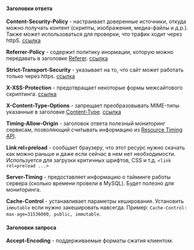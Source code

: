 #### Заголовки ответа
**Content-Security-Policy** - настраивает доверенные источники, откуда можно получать контент (скрипты, изображения, медиа-файлы и д.р.). Также может использоваться для проверки, что трафик ходит через httpS. [ссылка](https://developer.mozilla.org/ru/docs/Web/HTTP/CSP)

**Referrer-Policy** - содержит политику инормации, которую можно передавать в заголовке [Referer](https://developer.mozilla.org/en-US/docs/Web/HTTP/Headers/Referer). [ссылка](https://developer.mozilla.org/en-US/docs/Web/HTTP/Headers/Referrer-Policy)

**Strict-Transport-Security** - указывает на то, что сайт может работать только через https. [ссылка](https://developer.mozilla.org/en-US/docs/Web/HTTP/Headers/Strict-Transport-Security)

**X-XSS-Protection** - предотвращает некоторые формы межсайтового скриптинга. [ссылка](https://developer.mozilla.org/en-US/docs/Web/HTTP/Headers/X-XSS-Protection)

**X-Content-Type-Options** - запрещает преобразовывать MIME-типы указанные в заголовке [Content-Type](https://developer.mozilla.org/ru/docs/Web/HTTP/%D0%97%D0%B0%D0%B3%D0%BE%D0%BB%D0%BE%D0%B2%D0%BA%D0%B8/Content-Type). [ссылка](https://developer.mozilla.org/ru/docs/Web/HTTP/%D0%97%D0%B0%D0%B3%D0%BE%D0%BB%D0%BE%D0%B2%D0%BA%D0%B8/X-Content-Type-Options)

**Timing-Allow-Origin** - заголовок ответа полезный мониторинг сервисам, позволяющий считывать информацию из [Resource Timing API](https://developer.mozilla.org/en-US/docs/Web/API/Resource_Timing_API).

**Link rel=preload** - сообщает браузеру, что этот ресурс нужно скачать как можно раньше и даже если сейчас в нем нет необходимости. Используется для загрузки критичных шрифтов, CSS и т.д. `<link rel=preload ...>`

**Server-Timing** - предоставляет информацию о тайминге работы сервера (сколько времени провели в MySQL). Будет полезно для мониторинга.

**Cache-Control** - устанавливает параметры кеширования. Установить `immutable` если нужно закешировать навсегда. Пример: `Cache-Control: max-age=31536000, public, immutable`.

#### Заголовки запроса
**Accept-Encoding** - поддерживаемые форматы сжатия клиентом. 